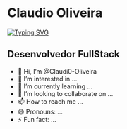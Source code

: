 # Claudio Oliveira
[![Typing SVG](https://readme-typing-svg.demolab.com/?lines=Analista+de+Sistemas;Desenvolvedor+Full+Stack;|+HTML+|+CSS+|+JavaScript+|+PHP+|+Angular+|+React+|+Vue.js+|+Python+|+SQL+|+SQL+Server+|+Git+|+GitHub+|+Scrum+|+Kanban)](https://git.io/typing-svg)
## Desenvolvedor FullStack

- 👋 Hi, I’m @Claudi0-Oliveira
- 👀 I’m interested in ...
- 🌱 I’m currently learning ...
- 💞️ I’m looking to collaborate on ...
- 📫 How to reach me ...
- 😄 Pronouns: ...
- ⚡ Fun fact: ...

<!---
Claudi0-Oliveira/Claudi0-Oliveira is a ✨ special ✨ repository because its `README.md` (this file) appears on your GitHub profile.
You can click the Preview link to take a look at your changes.
--->
